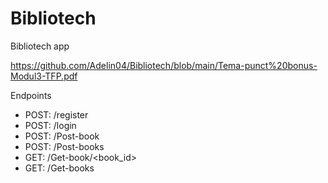 # Bibliotech
Bibliotech app

https://github.com/Adelin04/Bibliotech/blob/main/Tema-punct%20bonus-Modul3-TFP.pdf

Endpoints
- POST: /register
- POST: /login
- POST: /Post-book
- POST: /Post-books
- GET: /Get-book/<book_id>
- GET: /Get-books
